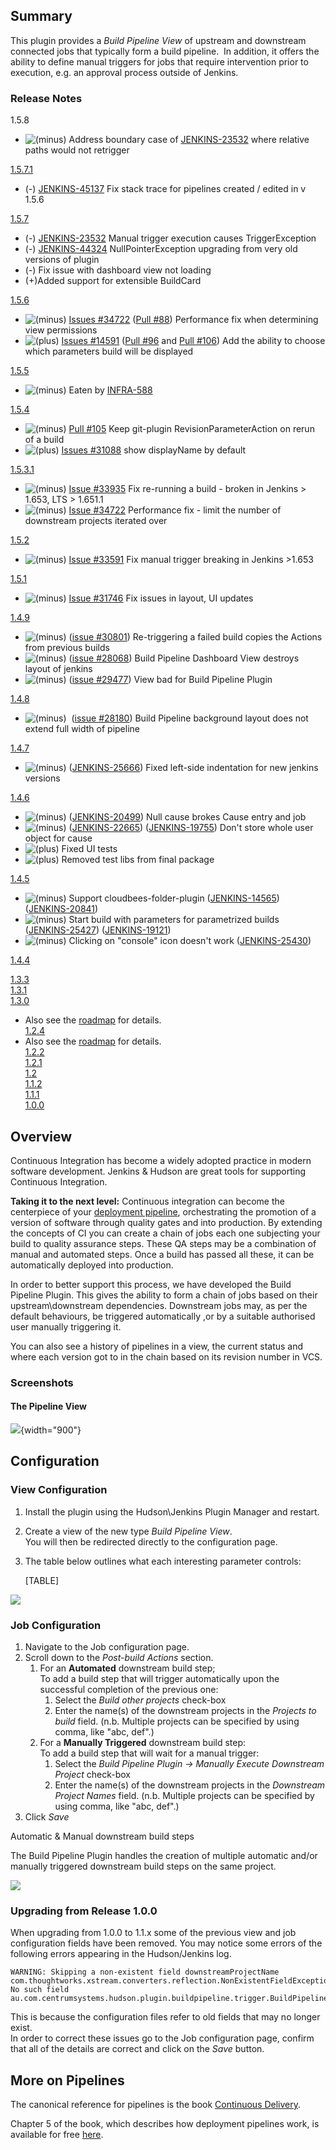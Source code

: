 ## Summary 

This plugin provides a *Build Pipeline View* of upstream and downstream
connected jobs that typically form a build pipeline.  In addition, it
offers the ability to define manual triggers for jobs that require
intervention prior to execution, e.g. an approval process outside of
Jenkins.

### Release Notes

1.5.8

-   ![(minus)](docs/images/forbidden.svg) Address
    boundary case of
    [JENKINS-23532](https://issues.jenkins-ci.org/browse/JENKINS-23532) where
    relative paths would not retrigger

[1.5.7.1](https://github.com/jenkinsci/build-pipeline-plugin/releases/tag/build-pipeline-plugin-1.5.7.1)

-   (-) [JENKINS-45137](https://issues.jenkins-ci.org/browse/JENKINS-45137)
    Fix stack trace for pipelines created / edited in v 1.5.6

[1.5.7](https://github.com/jenkinsci/build-pipeline-plugin/releases/tag/build-pipeline-plugin-1.5.7)

-   (-) [JENKINS-23532](https://issues.jenkins-ci.org/browse/JENKINS-23532) Manual
    trigger execution causes TriggerException
-   (-) [JENKINS-44324](https://issues.jenkins-ci.org/browse/JENKINS-44324) NullPointerException upgrading
    from very old versions of plugin  
-   (-) Fix issue with dashboard view not loading
-   (+)Added support for extensible BuildCard

[1.5.6](https://github.com/jenkinsci/build-pipeline-plugin/releases/tag/build-pipeline-plugin-1.5.6)

-   ![(minus)](docs/images/forbidden.svg)
    [Issues \#34722](https://issues.jenkins-ci.org/browse/JENKINS-34722)
    ([Pull
    \#88](https://github.com/jenkinsci/build-pipeline-plugin/pull/88))
    Performance fix when determining view permissions
-   ![(plus)](docs/images/add.svg)
    [Issues \#14591](https://issues.jenkins-ci.org/browse/JENKINS-14591)
    ([Pull
    \#96](https://github.com/jenkinsci/build-pipeline-plugin/pull/96)
    and [Pull
    \#106](https://github.com/jenkinsci/build-pipeline-plugin/pull/106))
    Add the ability to choose which parameters build will be displayed

[1.5.5](https://github.com/jenkinsci/build-pipeline-plugin/releases/tag/build-pipeline-plugin-1.5.5)

-   ![(minus)](docs/images/forbidden.svg)
    Eaten by
    [INFRA-588](https://issues.jenkins-ci.org/browse/JENKINS-31088)

[1.5.4](https://github.com/jenkinsci/build-pipeline-plugin/releases/tag/build-pipeline-plugin-1.5.4)

-   ![(minus)](docs/images/forbidden.svg)
    [Pull
    \#105](https://github.com/jenkinsci/build-pipeline-plugin/pull/105)
    Keep git-plugin RevisionParameterAction on rerun of a build
-   ![(plus)](docs/images/add.svg)
    [Issues \#31088](https://issues.jenkins-ci.org/browse/JENKINS-31088)
    show displayName by default

[1.5.3.1](https://github.com/jenkinsci/build-pipeline-plugin/releases/tag/build-pipeline-plugin-1.5.3.1)

-   ![(minus)](docs/images/forbidden.svg)
    [Issue \#33935](https://issues.jenkins-ci.org/browse/JENKINS-33935)
    Fix re-running a build - broken in Jenkins \> 1.653, LTS \> 1.651.1
-   ![(minus)](docs/images/forbidden.svg)
    [Issue \#34722](https://issues.jenkins-ci.org/browse/JENKINS-34722)
    Performance fix - limit the number of downstream projects iterated
    over

[1.5.2](https://github.com/jenkinsci/build-pipeline-plugin/releases/tag/build-pipeline-plugin-1.5.2)

-   ![(minus)](docs/images/forbidden.svg)
    [Issue \#33591](https://issues.jenkins-ci.org/browse/JENKINS-33591)
    Fix manual trigger breaking in Jenkins \>1.653

[1.5.1](https://github.com/jenkinsci/build-pipeline-plugin/releases/tag/build-pipeline-plugin-1.5.1)

-   ![(minus)](docs/images/forbidden.svg)
    [Issue \#31746](https://issues.jenkins-ci.org/browse/JENKINS-31746)
    Fix issues in layout, UI updates

[1.4.9](https://github.com/jenkinsci/build-pipeline-plugin/releases/tag/build-pipeline-plugin-1.4.9)

-   ![(minus)](docs/images/forbidden.svg)
    ([issue
    \#30801](https://issues.jenkins-ci.org/browse/JENKINS-30801))
    Re-triggering a failed build copies the Actions from previous builds
-   ![(minus)](docs/images/forbidden.svg)
    ([issue
    \#28068](https://issues.jenkins-ci.org/browse/JENKINS-28068)) Build
    Pipeline Dashboard View destroys layout of jenkins
-   ![(minus)](docs/images/forbidden.svg)
    ([issue
    \#29477](https://issues.jenkins-ci.org/browse/JENKINS-29477)) View
    bad for Build Pipeline Plugin

[1.4.8](https://github.com/jenkinsci/build-pipeline-plugin/compare/build-pipeline-plugin-1.4.7...build-pipeline-plugin-1.4.8)

-   ![(minus)](docs/images/forbidden.svg)
     ([issue
    \#28180](https://issues.jenkins-ci.org/browse/JENKINS-28180)) Build
    Pipeline background layout does not extend full width of pipeline

[1.4.7](https://github.com/jenkinsci/build-pipeline-plugin/compare/build-pipeline-plugin-1.4.6...build-pipeline-plugin-1.4.7)

-   ![(minus)](docs/images/forbidden.svg)
    ([JENKINS-25666](https://issues.jenkins-ci.org/browse/JENKINS-25666))
    Fixed left-side indentation for new jenkins versions

[1.4.6](https://github.com/jenkinsci/build-pipeline-plugin/compare/build-pipeline-plugin-1.4.5...build-pipeline-plugin-1.4.6)

-   ![(minus)](docs/images/forbidden.svg)
    ([JENKINS-20499](https://issues.jenkins-ci.org/browse/JENKINS-20499))
    Null cause brokes Cause entry and job
-   ![(minus)](docs/images/forbidden.svg)
    ([JENKINS-22665](https://issues.jenkins-ci.org/browse/JENKINS-22665))
    ([JENKINS-19755](https://issues.jenkins-ci.org/browse/JENKINS-19755))
    Don't store whole user object for cause
-   ![(plus)](docs/images/add.svg)
    Fixed UI tests
-   ![(plus)](docs/images/add.svg)
    Removed test libs from final package

[1.4.5](https://github.com/jenkinsci/build-pipeline-plugin/compare/build-pipeline-plugin-1.4.4...build-pipeline-plugin-1.4.5)

-   ![(minus)](docs/images/forbidden.svg)
    Support cloudbees-folder-plugin
    ([JENKINS-14565](https://issues.jenkins-ci.org/browse/JENKINS-14565))
    ([JENKINS-20841](https://issues.jenkins-ci.org/browse/JENKINS-20841))
-   ![(minus)](docs/images/forbidden.svg)
    Start build with parameters for parametrized builds
    ([JENKINS-25427](https://issues.jenkins-ci.org/browse/JENKINS-25427))
    ([JENKINS-19121](https://issues.jenkins-ci.org/browse/JENKINS-19121))
-   ![(minus)](docs/images/forbidden.svg)
    Clicking on "console" icon doesn't work
    ([JENKINS-25430](https://issues.jenkins-ci.org/browse/JENKINS-25430))

[1.4.4](https://github.com/jenkinsci/build-pipeline-plugin/compare/build-pipeline-plugin-1.4.3...build-pipeline-plugin-1.4.4)

[1.3.3](http://code.google.com/p/build-pipeline-plugin/issues/list?can=1&q=label%3AMilestone-Release1.3.3&colspec=ID+Type+Status+Priority+Milestone+Owner+Summary&cells=tiles)  
[1.3.1](http://code.google.com/p/build-pipeline-plugin/issues/list?can=1&q=label%3AMilestone-Release1.3.1&colspec=ID+Type+Status+Priority+Milestone+Owner+Summary&cells=tiles)  
[1.3.0](http://www.centrumsystems.com.au/2012/07/build-pipeline-plugin-1-3-0-release/)
- Also see the
[roadmap](http://localhost:8085/display/JENKINS/Build+Pipeline+Plugin+-+Roadmap)
for details.  
[1.2.4](http://code.google.com/p/build-pipeline-plugin/issues/list?can=1&q=label%3AMilestone-Release1.2.4&colspec=ID+Type+Status+Priority+Milestone+Owner+Summary&cells=tiles)
- Also see the
[roadmap](http://localhost:8085/display/JENKINS/Build+Pipeline+Plugin+-+Roadmap)
for details.  
[1.2.2](http://www.centrumsystems.com.au/blog/?p=325)  
[1.2.1](http://www.centrumsystems.com.au/blog/?p=287)  
[1.2](http://www.centrumsystems.com.au/blog/?p=281)  
[1.1.2](http://www.centrumsystems.com.au/blog/?p=200)  
[1.1.1](http://www.centrumsystems.com.au/blog/?p=165)  
[1.0.0](http://www.centrumsystems.com.au/blog/?p=121)

## Overview

Continuous Integration has become a widely adopted practice in modern
software development. Jenkins & Hudson are great tools for supporting
Continuous Integration.

**Taking it to the next level:** Continuous integration can become the
centerpiece of your [deployment
pipeline](http://www.informit.com/articles/article.aspx?p=1621865),
orchestrating the promotion of a version of software through quality
gates and into production. By extending the concepts of CI you can
create a chain of jobs each one subjecting your build to quality
assurance steps. These QA steps may be a combination of manual and
automated steps. Once a build has passed all these, it can be
automatically deployed into production.

In order to better support this process, we have developed the Build
Pipeline Plugin. This gives the ability to form a chain of jobs based on
their upstream\\downstream dependencies. Downstream jobs may, as per the
default behaviours, be triggered automatically ,or by a suitable
authorised user manually triggering it.

You can also see a history of pipelines in a view, the current status
and where each version got to in the chain based on its revision number
in VCS.

### Screenshots

#### The Pipeline View

![](docs/images/bpp1.png){width="900"}

## Configuration

### View Configuration

1.  Install the plugin using the Hudson\\Jenkins Plugin Manager and
    restart.
2.  Create a view of the new type *Build Pipeline View*.  
    You will then be redirected directly to the configuration page.
3.  The table below outlines what each interesting parameter controls:

    [TABLE]

![](docs/images/config.png)

### Job Configuration

1.  Navigate to the Job configuration page.
2.  Scroll down to the *Post-build Actions* section.
    1.  For an **Automated** downstream build step;  
        To add a build step that will trigger automatically upon the
        successful completion of the previous one:
        1.  Select the *Build other projects* check-box
        2.  Enter the name(s) of the downstream projects in the
            *Projects to build* field. (n.b. Multiple projects can be
            specified by using comma, like "abc, def".)
    2.  For a **Manually Triggered** downstream build step:  
        To add a build step that will wait for a manual trigger:
        1.  Select the *Build Pipeline Plugin -\> Manually Execute
            Downstream Project* check-box
        2.  Enter the name(s) of the downstream projects in the
            *Downstream Project Names* field. (n.b. Multiple projects
            can be specified by using comma, like "abc, def".)
3.  Click *Save*

Automatic & Manual downstream build steps

The Build Pipeline Plugin handles the creation of multiple automatic
and/or manually triggered downstream build steps on the same project.

![](docs/images/JobConfig.PNG)

### Upgrading from Release 1.0.0

When upgrading from 1.0.0 to 1.1.x some of the previous view and job
configuration fields have been removed. You may notice some errors of
the following errors appearing in the Hudson/Jenkins log.

    WARNING: Skipping a non-existent field downstreamProjectName
    com.thoughtworks.xstream.converters.reflection.NonExistentFieldException: No such field
    au.com.centrumsystems.hudson.plugin.buildpipeline.trigger.BuildPipelineTrigger.downstreamProjectName

This is because the configuration files refer to old fields that may no
longer exist.  
In order to correct these issues go to the Job configuration page,
confirm that all of the details are correct and click on the *Save*
button.

## More on Pipelines

The canonical reference for pipelines is the book [Continuous
Delivery](http://www.amazon.com/gp/product/B003YMNVC0/).

Chapter 5 of the book, which describes how deployment pipelines work, is
available for free
[here](http://www.informit.com/articles/article.aspx?p=1621865).
